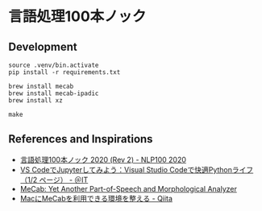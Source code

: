 # 言語処理100本ノック

## Development

```shell
source .venv/bin.activate
pip install -r requirements.txt

brew install mecab
brew install mecab-ipadic
brew install xz

make
```

## References and Inspirations

- [言語処理100本ノック 2020 \(Rev 2\) \- NLP100 2020](https://nlp100.github.io/ja/)
- [VS CodeでJupyterしてみよう：Visual Studio Codeで快適Pythonライフ（1/2 ページ） \- ＠IT](https://atmarkit.itmedia.co.jp/ait/articles/2108/06/news030.html)
- [MeCab: Yet Another Part\-of\-Speech and Morphological Analyzer](https://taku910.github.io/mecab/)
- [MacにMeCabを利用できる環境を整える \- Qiita](https://qiita.com/paulxll/items/72a2bea9b1d1486ca751)
